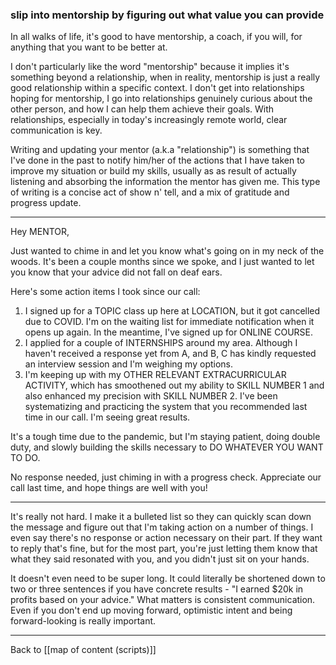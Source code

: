 ### slip into mentorship by figuring out what value you can provide

In all walks of life, it's good to have mentorship, a coach, if you will, for anything that you want to be better at.

I don't particularly like the word "mentorship" because it implies it's something beyond a relationship, when in reality, mentorship is just a really good relationship within a specific context. I don't get into relationships hoping for mentorship, I go into relationships genuinely curious about the other person, and how I can help them achieve their goals. With relationships, especially in today's increasingly remote world, clear communication is key.

Writing and updating your mentor (a.k.a "relationship") is something that I've done in the past to notify him/her of the actions that I have taken to improve my situation or build my skills, usually as as result of actually listening and absorbing the information the mentor has given me. This type of writing is a concise act of show n' tell, and a mix of gratitude and progress update.

---

Hey MENTOR,
  
Just wanted to chime in and let you know what's going on in my neck of the woods. It's been a couple months since we spoke, and I just wanted to let you know that your advice did not fall on deaf ears.

Here's some action items I took since our call:

1. I signed up for a TOPIC class up here at LOCATION, but it got cancelled due to COVID. I'm on the waiting list for immediate notification when it opens up again. In the meantime, I've signed up for ONLINE COURSE.
2. I applied for a couple of INTERNSHIPS around my area. Although I haven't received a response yet from A, and B, C has kindly requested an interview session and I'm weighing my options.
3. I'm keeping up with my OTHER RELEVANT EXTRACURRICULAR ACTIVITY, which has smoothened out my ability to SKILL NUMBER 1 and also enhanced my precision with SKILL NUMBER 2. I've been systematizing and practicing the system that you recommended last time in our call. I'm seeing great results.

It's a tough time due to the pandemic, but I'm staying patient, doing double duty, and slowly building the skills necessary to DO WHATEVER YOU WANT TO DO.

No response needed, just chiming in with a progress check. Appreciate our call last time, and hope things are well with you!

---

It's really not hard. I make it a bulleted list so they can quickly scan down the message and figure out that I'm taking action on a number of things. I even say there's no response or action necessary on their part. If they want to reply that's fine, but for the most part, you're just letting them know that what they said resonated with you, and you didn't just sit on your hands.  

It doesn't even need to be super long. It could literally be shortened down to two or three sentences if you have concrete results - "I earned $20k in profits based on your advice." What matters is consistent communication. Even if you don't end up moving forward, optimistic intent and being forward-looking is really important.

---

Back to [[map of content (scripts)]]
